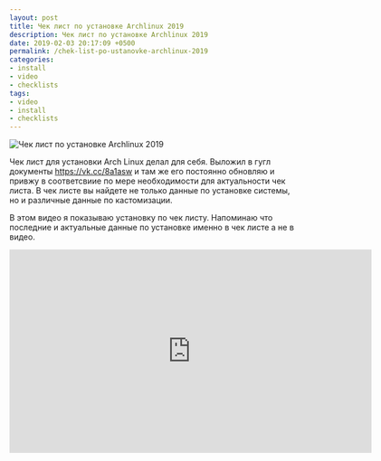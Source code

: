 ```yaml
---
layout: post
title: Чек лист по установке Archlinux 2019
description: Чек лист по установке Archlinux 2019
date: 2019-02-03 20:17:09 +0500
permalink: /chek-list-po-ustanovke-archlinux-2019
categories: 
- install
- video
- checklists
tags:
- video
- install
- checklists
---
```

<p><img alt="Чек лист по установке Archlinux 2019" class="post-image rounded" src="https://ordanax.github.io/img/chek-list-po-ustanovke-archlinux-2019.png" /><p>Чек лист для установки Arch Linux делал для себя. Выложил в гугл документы 
<noindex><a href="https://vk.cc/8a1asw" target="_blank" rel="nofollow" title="Чеклист по установке Archlinux 2019">https://vk.cc/8a1asw</a></noindex> и там же его постоянно обновляю и привжу в соответсвиие по мере необходимости для актуальности чек листа. В чек листе вы найдете не только данные по установке системы, но и различные данные по кастомизации.

В этом видео я показываю установку по чек листу. Напоминаю что последние и актуальные данные по установке именно в чек листе а не в видео. 
<p><iframe frameborder="0" height="360" src="https://www.youtube.com/embed/PemucgRrdPk" width="640"></iframe></p>